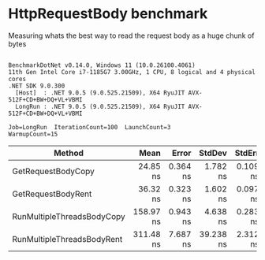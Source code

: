 # HttpRequestBody benchmark

Measuring whats the best way to read the request body as a huge chunk of bytes

```

BenchmarkDotNet v0.14.0, Windows 11 (10.0.26100.4061)
11th Gen Intel Core i7-1185G7 3.00GHz, 1 CPU, 8 logical and 4 physical cores
.NET SDK 9.0.300
  [Host]  : .NET 9.0.5 (9.0.525.21509), X64 RyuJIT AVX-512F+CD+BW+DQ+VL+VBMI
  LongRun : .NET 9.0.5 (9.0.525.21509), X64 RyuJIT AVX-512F+CD+BW+DQ+VL+VBMI

Job=LongRun  IterationCount=100  LaunchCount=3  
WarmupCount=15  

```
| Method                     | Mean      | Error    | StdDev    | StdErr   | Min       | Max       | Op/s         | Gen0   | Allocated |
|--------------------------- |----------:|---------:|----------:|---------:|----------:|----------:|-------------:|-------:|----------:|
| GetRequestBodyCopy         |  24.85 ns | 0.364 ns |  1.782 ns | 0.109 ns |  22.40 ns |  31.21 ns | 40,238,437.9 | 0.0217 |     136 B |
| GetRequestBodyRent         |  36.32 ns | 0.323 ns |  1.602 ns | 0.097 ns |  34.96 ns |  43.07 ns | 27,536,213.8 | 0.0216 |     136 B |
| RunMultipleThreadsBodyCopy | 158.97 ns | 0.943 ns |  4.638 ns | 0.283 ns | 152.24 ns | 175.13 ns |  6,290,664.2 | 0.1070 |     672 B |
| RunMultipleThreadsBodyRent | 311.48 ns | 7.687 ns | 39.238 ns | 2.312 ns | 255.45 ns | 493.47 ns |  3,210,486.4 | 0.1068 |     672 B |

